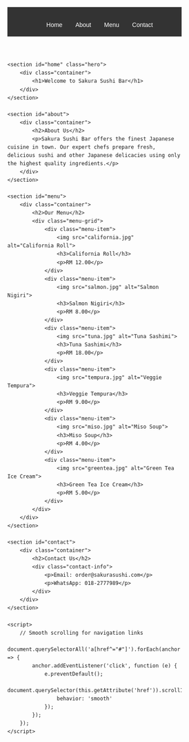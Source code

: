 <!DOCTYPE html>
<html lang="en">
<head>
    <meta charset="UTF-8">
    <meta name="viewport" content="width=device-width, initial-scale=1.0">
    <title>Sakura Sushi Bar</title>
    <style>
        * {
            margin: 0;
            padding: 0;
            box-sizing: border-box;
            font-family: Arial, sans-serif;
        }
        body {
            line-height: 1.6;
        }
        .container {
            max-width: 1200px;
            margin: 0 auto;
            padding: 0 20px;
        }
        header {
            background-color: #333;
            color: #fff;
            padding: 1rem 0;
        }
        nav ul {
            list-style-type: none;
            display: flex;
            justify-content: center;
        }
        nav ul li {
            margin: 0 15px;
        }
        nav ul li a {
            color: #fff;
            text-decoration: none;
        }
        .hero {
            background-image: url('hero.jpg');
            background-size: cover;
            background-position: center;
            height: 500px;
            display: flex;
            align-items: center;
            justify-content: center;
            text-align: center;
            color: #fff;
        }
        .hero h1 {
            font-size: 3rem;
            text-shadow: 2px 2px 4px rgba(0, 0, 0, 0.5);
        }
        section {
            padding: 4rem 0;
        }
        h2 {
            text-align: center;
            margin-bottom: 2rem;
        }
        .menu-grid {
            display: grid;
            grid-template-columns: repeat(auto-fit, minmax(250px, 1fr));
            gap: 2rem;
        }
        .menu-item {
            border: 1px solid #ddd;
            padding: 1rem;
            text-align: center;
        }
        .menu-item img {
            max-width: 100%;
            height: auto;
        }
        .contact-info {
            text-align: center;
        }
    </style>
</head>
<body>
    <header>
        <nav>
            <ul>
                <li><a href="#home">Home</a></li>
                <li><a href="#about">About</a></li>
                <li><a href="#menu">Menu</a></li>
                <li><a href="#contact">Contact</a></li>
            </ul>
        </nav>
    </header>

    <section id="home" class="hero">
        <div class="container">
            <h1>Welcome to Sakura Sushi Bar</h1>
        </div>
    </section>

    <section id="about">
        <div class="container">
            <h2>About Us</h2>
            <p>Sakura Sushi Bar offers the finest Japanese cuisine in town. Our expert chefs prepare fresh, delicious sushi and other Japanese delicacies using only the highest quality ingredients.</p>
        </div>
    </section>

    <section id="menu">
        <div class="container">
            <h2>Our Menu</h2>
            <div class="menu-grid">
                <div class="menu-item">
                    <img src="california.jpg" alt="California Roll">
                    <h3>California Roll</h3>
                    <p>RM 12.00</p>
                </div>
                <div class="menu-item">
                    <img src="salmon.jpg" alt="Salmon Nigiri">
                    <h3>Salmon Nigiri</h3>
                    <p>RM 8.00</p>
                </div>
                <div class="menu-item">
                    <img src="tuna.jpg" alt="Tuna Sashimi">
                    <h3>Tuna Sashimi</h3>
                    <p>RM 18.00</p>
                </div>
                <div class="menu-item">
                    <img src="tempura.jpg" alt="Veggie Tempura">
                    <h3>Veggie Tempura</h3>
                    <p>RM 9.00</p>
                </div>
                <div class="menu-item">
                    <img src="miso.jpg" alt="Miso Soup">
                    <h3>Miso Soup</h3>
                    <p>RM 4.00</p>
                </div>
                <div class="menu-item">
                    <img src="greentea.jpg" alt="Green Tea Ice Cream">
                    <h3>Green Tea Ice Cream</h3>
                    <p>RM 5.00</p>
                </div>
            </div>
        </div>
    </section>

    <section id="contact">
        <div class="container">
            <h2>Contact Us</h2>
            <div class="contact-info">
                <p>Email: order@sakurasushi.com</p>
                <p>WhatsApp: 018-2777989</p>
            </div>
        </div>
    </section>

    <script>
        // Smooth scrolling for navigation links
        document.querySelectorAll('a[href^="#"]').forEach(anchor => {
            anchor.addEventListener('click', function (e) {
                e.preventDefault();
                document.querySelector(this.getAttribute('href')).scrollIntoView({
                    behavior: 'smooth'
                });
            });
        });
    </script>
</body>
</html>
